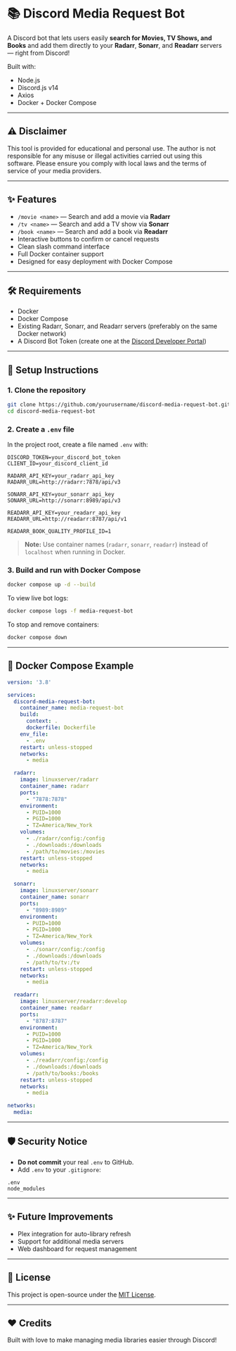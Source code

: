 # 📚 Discord Media Request Bot

A Discord bot that lets users easily **search for Movies, TV Shows, and Books** and add them directly to your **Radarr**, **Sonarr**, and **Readarr** servers — right from Discord!

Built with:
- Node.js
- Discord.js v14
- Axios
- Docker + Docker Compose

---

## ⚠️ Disclaimer
This tool is provided for educational and personal use. The author is not responsible for any misuse or illegal activities carried out using this software. Please ensure you comply with local laws and the terms of service of your media providers.

---

## ✨ Features

- `/movie <name>` — Search and add a movie via **Radarr**
- `/tv <name>` — Search and add a TV show via **Sonarr**
- `/book <name>` — Search and add a book via **Readarr**
- Interactive buttons to confirm or cancel requests
- Clean slash command interface
- Full Docker container support
- Designed for easy deployment with Docker Compose

---

## 🛠 Requirements

- Docker
- Docker Compose
- Existing Radarr, Sonarr, and Readarr servers (preferably on the same Docker network)
- A Discord Bot Token (create one at the [Discord Developer Portal](https://discord.com/developers/applications))

---

## 📂 Setup Instructions

### 1. Clone the repository

```bash
git clone https://github.com/yourusername/discord-media-request-bot.git
cd discord-media-request-bot
```

### 2. Create a `.env` file

In the project root, create a file named `.env` with:

```env
DISCORD_TOKEN=your_discord_bot_token
CLIENT_ID=your_discord_client_id

RADARR_API_KEY=your_radarr_api_key
RADARR_URL=http://radarr:7878/api/v3

SONARR_API_KEY=your_sonarr_api_key
SONARR_URL=http://sonarr:8989/api/v3

READARR_API_KEY=your_readarr_api_key
READARR_URL=http://readarr:8787/api/v1

READARR_BOOK_QUALITY_PROFILE_ID=1
```

> **Note:** Use container names (`radarr`, `sonarr`, `readarr`) instead of `localhost` when running in Docker.

### 3. Build and run with Docker Compose

```bash
docker compose up -d --build
```

To view live bot logs:

```bash
docker compose logs -f media-request-bot
```

To stop and remove containers:

```bash
docker compose down
```

---

## 🐳 Docker Compose Example

```yaml
version: '3.8'

services:
  discord-media-request-bot:
    container_name: media-request-bot
    build:
      context: .
      dockerfile: Dockerfile
    env_file:
      - .env
    restart: unless-stopped
    networks:
      - media

  radarr:
    image: linuxserver/radarr
    container_name: radarr
    ports:
      - "7878:7878"
    environment:
      - PUID=1000
      - PGID=1000
      - TZ=America/New_York
    volumes:
      - ./radarr/config:/config
      - ./downloads:/downloads
      - /path/to/movies:/movies
    restart: unless-stopped
    networks:
      - media

  sonarr:
    image: linuxserver/sonarr
    container_name: sonarr
    ports:
      - "8989:8989"
    environment:
      - PUID=1000
      - PGID=1000
      - TZ=America/New_York
    volumes:
      - ./sonarr/config:/config
      - ./downloads:/downloads
      - /path/to/tv:/tv
    restart: unless-stopped
    networks:
      - media

  readarr:
    image: linuxserver/readarr:develop
    container_name: readarr
    ports:
      - "8787:8787"
    environment:
      - PUID=1000
      - PGID=1000
      - TZ=America/New_York
    volumes:
      - ./readarr/config:/config
      - ./downloads:/downloads
      - /path/to/books:/books
    restart: unless-stopped
    networks:
      - media

networks:
  media:
```

---

## 🛡️ Security Notice

- **Do not commit** your real `.env` to GitHub.  
- Add `.env` to your `.gitignore`:

```gitignore
.env
node_modules
```

---

## ✨ Future Improvements

- Plex integration for auto-library refresh
- Support for additional media servers
- Web dashboard for request management

---

## 📜 License

This project is open-source under the [MIT License](LICENSE).

---

## ❤️ Credits

Built with love to make managing media libraries easier through Discord!
